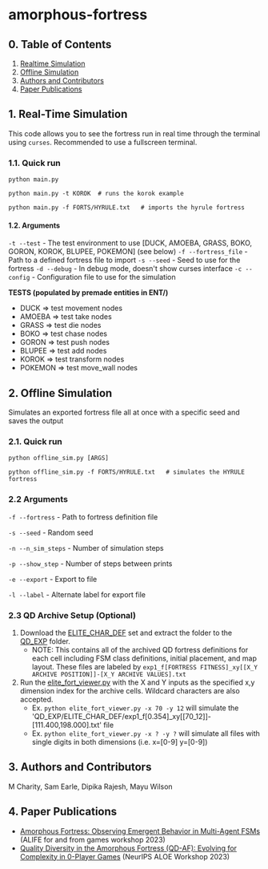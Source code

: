 # amorphous-fortress



## 0. Table of Contents

1. [Realtime Simulation](#1-realtime-simulation)
2. [Offline Simulation](#2-offline-simulation)
3. [Authors and Contributors](#3-authors-and-contributors)
4. [Paper Publications](#4-paper-publications)


## 1. Real-Time Simulation
This code allows you to see the fortress run in real time through the terminal using `curses`. Recommended to use a fullscreen terminal.

### 1.1. Quick run
`python main.py`

`python main.py -t KOROK  # runs the korok example`

`python main.py -f FORTS/HYRULE.txt   # imports the hyrule fortress`

#### 1.2. Arguments

`-t --test` - The test environment to use [DUCK, AMOEBA, GRASS, BOKO, GORON, KOROK, BLUPEE, POKEMON] (see below)
`-f --fortress_file` - Path to a defined fortress file to import
`-s --seed` - Seed to use for the fortress
`-d --debug` - In debug mode, doesn't show curses interface
`-c --config` - Configuration file to use for the simulation

**TESTS (populated by premade entities in ENT/)**
- DUCK => test movement nodes
- AMOEBA => test take nodes
- GRASS => test die nodes
- BOKO => test chase nodes
- GORON => test push nodes
- BLUPEE => test add nodes
- KOROK => test transform nodes
- POKEMON => test move_wall nodes

## 2. Offline Simulation
Simulates an exported fortress file all at once with a specific seed and saves the output


### 2.1. Quick run
`python offline_sim.py [ARGS]`

`python offline_sim.py -f FORTS/HYRULE.txt   # simulates the HYRULE fortress`

### 2.2 Arguments

`-f --fortress` - Path to fortress definition file

`-s --seed` - Random seed

`-n --n_sim_steps` - Number of simulation steps

`-p --show_step` - Number of steps between prints
 
`-e --export` - Export to file

`-l --label` - Alternate label for export file


### 2.3 QD Archive Setup (Optional)
1. Download the [ELITE_CHAR_DEF](https://drive.google.com/file/d/1y4LSOpBvCc83slGmH5WgFdp72MlPmxCA/view?usp=sharing) set and extract the folder to the [QD_EXP](QD_EXP/) folder.
   - NOTE: This contains all of the archived QD fortress definitions for each cell including FSM class definitions, initial placement, and map layout. These files are labeled by `exp1_f[FORTRESS FITNESS]_xy[[X_Y ARCHIVE POSITION]]-[X_Y ARCHIVE VALUES].txt`
2. Run the [elite_fort_viewer.py](elite_fort_viewer) with the X and Y inputs as the specified x,y dimension index for the archive cells. Wildcard characters are also accepted.
   - Ex. `python elite_fort_viewer.py -x 70 -y 12` will simulate the 'QD_EXP/ELITE_CHAR_DEF/exp1_f[0.354]_xy[[70_12]]-[111.400,198.000].txt' file
   - Ex. `python elite_fort_viewer.py -x ? -y ?` will simulate all files with single digits in both dimensions (i.e. x=[0-9] y=[0-9])

## 3. Authors and Contributors
M Charity, Sam Earle, Dipika Rajesh, Mayu Wilson

## 4. Paper Publications
- [Amorphous Fortress: Observing Emergent Behavior in Multi-Agent FSMs](https://arxiv.org/pdf/2306.13169.pdf) (ALIFE for and from games workshop 2023)
- [Quality Diversity in the Amorphous Fortress (QD-AF): Evolving for Complexity in 0-Player Games](https://arxiv.org/abs/2312.02231) (NeurIPS ALOE Workshop 2023)